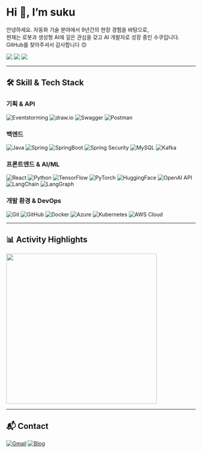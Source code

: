 <h1 align="left"> Hi 👋, I’m suku </h1>
<p align="left">
  안녕하세요. 자동화 기술 분야에서 9년간의 현장 경험을 바탕으로, <br>
  현재는 로봇과 생성형 AI에 깊은 관심을 갖고 AI 개발자로 성장 중인 수쿠입니다. <br>
  GitHub를 찾아주셔서 감사합니다 😊
</p>

<p align="left">
  <img src="https://img.shields.io/badge/AIVLE SCHOOL-KT-red?style=flat-square" />
  <img src="https://img.shields.io/badge/Gemini-Driven-purple?style=flat-square&logo=google&logoColor=white" />
  <img src="https://img.shields.io/badge/GPT-Driven-blue?style=flat-square&logo=openai&logoColor=white" />
</p>

---
## 🛠️ Skill & Tech Stack

### 기획 & API
![Eventstorming](https://img.shields.io/badge/Eventstorming-orange.svg?style=flat&logoColor=white)
![draw.io](https://img.shields.io/badge/draw.io-FFC107.svg?style=flat&logo=diagrams.net&logoColor=white)
![Swagger](https://img.shields.io/badge/Swagger-85EA2D.svg?style=flat&logo=swagger&logoColor=black)
![Postman](https://img.shields.io/badge/Postman-FF6C37.svg?style=flat&logo=postman&logoColor=white)

### 백엔드
![Java](https://img.shields.io/badge/Java-007396.svg?style=flat&logo=openjdk&logoColor=white)
![Spring](https://img.shields.io/badge/Spring-6DB33F.svg?style=flat&logo=spring&logoColor=white)
![SpringBoot](https://img.shields.io/badge/SpringBoot-6DB33F.svg?style=flat&logo=springboot&logoColor=white)
![Spring Security](https://img.shields.io/badge/Spring_Security-6DB33F.svg?style=flat&logo=spring-security&logoColor=white)
![MySQL](https://img.shields.io/badge/MySQL-4479A1.svg?style=flat&logo=mysql&logoColor=white)
![Kafka](https://img.shields.io/badge/Kafka-231F20.svg?style=flat&logo=apachekafka&logoColor=white)

### 프론트엔드 & AI/ML
![React](https://img.shields.io/badge/React-61DAFB.svg?style=flat&logo=react&logoColor=black)
![Python](https://img.shields.io/badge/Python-3776AB.svg?style=flat&logo=python&logoColor=white)
![TensorFlow](https://img.shields.io/badge/TensorFlow-FF6F00.svg?style=flat&logo=tensorflow&logoColor=white)
![PyTorch](https://img.shields.io/badge/PyTorch-EE4C2C.svg?style=flat&logo=pytorch&logoColor=white)
![HuggingFace](https://img.shields.io/badge/HuggingFace-FFD21A.svg?style=flat&logo=huggingface&logoColor=black)
![OpenAI API](https://img.shields.io/badge/OpenAI_API-412991.svg?style=flat&logo=openai&logoColor=white)
![LangChain](https://img.shields.io/badge/LangChain-2A0D57.svg?style=flat&logo=langchain&logoColor=white)
![LangGraph](https://img.shields.io/badge/LangGraph-1A1A1A.svg?style=flat&logoColor=white)

### 개발 환경 & DevOps
![Git](https://img.shields.io/badge/Git-F05032.svg?style=flat&logo=git&logoColor=white)
![GitHub](https://img.shields.io/badge/GitHub-181717.svg?style=flat&logo=github&logoColor=white)
![Docker](https://img.shields.io/badge/Docker-2496ED.svg?style=flat&logo=docker&logoColor=white)
![Azure](https://img.shields.io/badge/Azure-0078D4.svg?style=flat&logo=microsoft-azure&logoColor=white)
![Kubernetes](https://img.shields.io/badge/Kubernetes-326CE5.svg?style=flat&logo=kubernetes&logoColor=white)
![AWS Cloud](https://img.shields.io/badge/AWS_Cloud-FF9900.svg?style=flat&logo=amazon-aws&logoColor=white)

---
## 📊 Activity Highlights

<p align="left">
  <img src="https://github-readme-stats.vercel.app/api?username=suku-7&show_icons=true&theme=tokyonight&count_private=true" width="400"/>
</p>

---

## 📬 Contact

[![Gmail](https://img.shields.io/badge/ryumon6550@gmail.com-D14836?style=flat-square&logo=gmail&logoColor=white)](mailto:ryumon6550@gmail.com)
[![Blog](https://img.shields.io/badge/Dev%20Blog-Tistory-orange?style=flat-square&logo=tistory&logoColor=white)](https://sukuai.tistory.com/)

